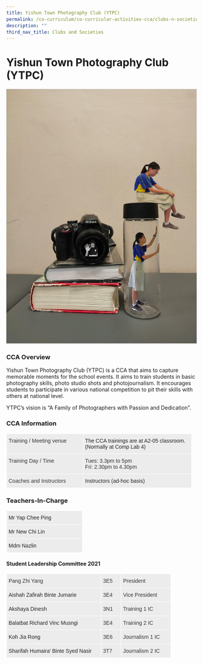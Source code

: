 ```yaml
---
title: Yishun Town Photography Club (YTPC)
permalink: /co-curriculum/co-curricular-activities-cca/clubs-n-societies/yishun-town-photography-club-ytpc/
description: ""
third_nav_title: Clubs and Societies
---
```

# **Yishun Town Photography Club (YTPC)**

![](/images/A%20shot%20at%20surrealism%20by%20Isabel%20Hoa%20Sin%20Yee%202N2.jpg)


### CCA Overview

Yishun Town Photography Club (YTPC) is a CCA that aims to capture memorable moments for the school events. It aims to train students in basic photography skills, photo studio shots and photojournalism. It encourages students to participate in various national competition to pit their skills with others at national level.

YTPC’s vision is “A Family of Photographers with Passion and Dedication”.  
  

### CCA Information



<table style="border-collapse:collapse;border-spacing:0;table-layout: fixed; width: 491px" class="tg"><colgroup><col style="width: 203px"><col style="width: 288px"></colgroup><thead><tr><th style="background-color:#ECECEC;border-color:#ffffff;border-style:solid;border-width:1px;color:#333;font-family:Arial, sans-serif;font-size:14px;font-weight:normal;overflow:hidden;padding:10px 5px;text-align:left;vertical-align:top;word-break:normal">Training / Meeting venue</th><th style="background-color:#ECECEC;border-color:#ffffff;border-style:solid;border-width:1px;color:#222;font-family:Arial, sans-serif;font-size:14px;font-weight:normal;overflow:hidden;padding:10px 5px;text-align:left;vertical-align:top;word-break:normal">The CCA trainings are at A2-05 classroom. (Normally at Comp Lab 4)<br></th></tr></thead><tbody><tr><td style="background-color:#ECECEC;border-color:#ffffff;border-style:solid;border-width:1px;color:#333;font-family:Arial, sans-serif;font-size:14px;overflow:hidden;padding:10px 5px;text-align:left;vertical-align:top;word-break:normal">Training Day / Time</td><td style="background-color:#ECECEC;border-color:#ffffff;border-style:solid;border-width:1px;color:#333;font-family:Arial, sans-serif;font-size:14px;overflow:hidden;padding:10px 5px;text-align:left;vertical-align:top;word-break:normal">Tues: 3.3pm to 5pm<br>Fri: 2.30pm to 4.30pm</td></tr><tr><td style="background-color:#ECECEC;border-color:#ffffff;border-style:solid;border-width:1px;color:#333;font-family:Arial, sans-serif;font-size:14px;overflow:hidden;padding:10px 5px;text-align:left;vertical-align:top;word-break:normal">Coaches and Instructors</td><td style="background-color:#ECECEC;border-color:#ffffff;border-style:solid;border-width:1px;color:#222;font-family:Arial, sans-serif;font-size:14px;overflow:hidden;padding:10px 5px;text-align:left;vertical-align:top;word-break:normal">Instructors (ad-hoc basis)</td></tr></tbody></table>


### Teachers-In-Charge


<table style="border-collapse:collapse;border-spacing:0;table-layout: fixed; width: 202px" class="tg"><colgroup><col style="width: 202px"></colgroup><thead><tr><th style="background-color:#ECECEC;border-color:#ffffff;border-style:solid;border-width:1px;color:#222;font-family:Arial, sans-serif;font-size:14px;font-weight:normal;overflow:hidden;padding:10px 5px;text-align:left;vertical-align:top;word-break:normal">Mr Yap Chee Ping</th></tr></thead><tbody><tr><td style="background-color:#ECECEC;border-color:#ffffff;border-style:solid;border-width:1px;color:#222;font-family:Arial, sans-serif;font-size:14px;overflow:hidden;padding:10px 5px;text-align:left;vertical-align:top;word-break:normal">Mr New Chi Lin</td></tr><tr><td style="background-color:#ECECEC;border-color:#ffffff;border-style:solid;border-width:1px;color:#222;font-family:Arial, sans-serif;font-size:14px;overflow:hidden;padding:10px 5px;text-align:left;vertical-align:top;word-break:normal">Mdm Nazlin</td></tr></tbody></table>


#### Student Leadership Committee 2021


<table style="border-collapse:collapse;border-spacing:0;table-layout: fixed; width: 436px" class="tg"><colgroup><col style="width: 251px"><col style="width: 53px"><col style="width: 132px"></colgroup><thead><tr><th style="background-color:#ECECEC;border-color:#ffffff;border-style:solid;border-width:1px;color:#333;font-family:Arial, sans-serif;font-size:14px;font-weight:normal;overflow:hidden;padding:10px 5px;text-align:left;vertical-align:top;word-break:normal">Pang Zhi Yang</th><th style="background-color:#ECECEC;border-color:#ffffff;border-style:solid;border-width:1px;color:#333;font-family:Arial, sans-serif;font-size:14px;font-weight:normal;overflow:hidden;padding:10px 5px;text-align:left;vertical-align:top;word-break:normal">3E5</th><th style="background-color:#ECECEC;border-color:#ffffff;border-style:solid;border-width:1px;color:#333;font-family:Arial, sans-serif;font-size:14px;font-weight:normal;overflow:hidden;padding:10px 5px;text-align:left;vertical-align:top;word-break:normal">President</th></tr></thead><tbody><tr><td style="background-color:#ECECEC;border-color:#ffffff;border-style:solid;border-width:1px;color:#222;font-family:Arial, sans-serif;font-size:14px;overflow:hidden;padding:10px 5px;text-align:left;vertical-align:top;word-break:normal">Aishah Zafirah Binte Jumarie</td><td style="background-color:#ECECEC;border-color:#ffffff;border-style:solid;border-width:1px;color:#333;font-family:Arial, sans-serif;font-size:14px;overflow:hidden;padding:10px 5px;text-align:left;vertical-align:top;word-break:normal">3E4</td><td style="background-color:#ECECEC;border-color:#ffffff;border-style:solid;border-width:1px;color:#333;font-family:Arial, sans-serif;font-size:14px;overflow:hidden;padding:10px 5px;text-align:left;vertical-align:top;word-break:normal">Vice President</td></tr><tr><td style="background-color:#ECECEC;border-color:#ffffff;border-style:solid;border-width:1px;color:#222;font-family:Arial, sans-serif;font-size:14px;overflow:hidden;padding:10px 5px;text-align:left;vertical-align:top;word-break:normal">Akshaya Dinesh</td><td style="background-color:#ECECEC;border-color:#ffffff;border-style:solid;border-width:1px;color:#333;font-family:Arial, sans-serif;font-size:14px;overflow:hidden;padding:10px 5px;text-align:left;vertical-align:top;word-break:normal">3N1</td><td style="background-color:#ECECEC;border-color:#ffffff;border-style:solid;border-width:1px;color:#333;font-family:Arial, sans-serif;font-size:14px;overflow:hidden;padding:10px 5px;text-align:left;vertical-align:top;word-break:normal">Training 1 IC</td></tr><tr><td style="background-color:#ECECEC;border-color:#ffffff;border-style:solid;border-width:1px;color:#222;font-family:Arial, sans-serif;font-size:14px;overflow:hidden;padding:10px 5px;text-align:left;vertical-align:top;word-break:normal">Balatbat Richard Vinc Musngi</td><td style="background-color:#ECECEC;border-color:#ffffff;border-style:solid;border-width:1px;color:#333;font-family:Arial, sans-serif;font-size:14px;overflow:hidden;padding:10px 5px;text-align:left;vertical-align:top;word-break:normal">3E4</td><td style="background-color:#ECECEC;border-color:#ffffff;border-style:solid;border-width:1px;color:#333;font-family:Arial, sans-serif;font-size:14px;overflow:hidden;padding:10px 5px;text-align:left;vertical-align:top;word-break:normal">Training 2 IC</td></tr><tr><td style="background-color:#ECECEC;border-color:#ffffff;border-style:solid;border-width:1px;color:#222;font-family:Arial, sans-serif;font-size:14px;overflow:hidden;padding:10px 5px;text-align:left;vertical-align:top;word-break:normal">Koh Jia Rong</td><td style="background-color:#ECECEC;border-color:#ffffff;border-style:solid;border-width:1px;color:#333;font-family:Arial, sans-serif;font-size:14px;overflow:hidden;padding:10px 5px;text-align:left;vertical-align:top;word-break:normal">3E6</td><td style="background-color:#ECECEC;border-color:#ffffff;border-style:solid;border-width:1px;color:#333;font-family:Arial, sans-serif;font-size:14px;overflow:hidden;padding:10px 5px;text-align:left;vertical-align:top;word-break:normal">Journalism 1 IC</td></tr><tr><td style="background-color:#ECECEC;border-color:#ffffff;border-style:solid;border-width:1px;color:#222;font-family:Arial, sans-serif;font-size:14px;overflow:hidden;padding:10px 5px;text-align:left;vertical-align:top;word-break:normal">Sharifah Humaira' Binte Syed Nasir</td><td style="background-color:#ECECEC;border-color:#ffffff;border-style:solid;border-width:1px;color:#333;font-family:Arial, sans-serif;font-size:14px;overflow:hidden;padding:10px 5px;text-align:left;vertical-align:top;word-break:normal">3T7</td><td style="background-color:#ECECEC;border-color:#ffffff;border-style:solid;border-width:1px;color:#333;font-family:Arial, sans-serif;font-size:14px;overflow:hidden;padding:10px 5px;text-align:left;vertical-align:top;word-break:normal">Journalism 2 IC</td></tr></tbody></table>